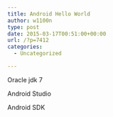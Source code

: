 ```yaml
---
title: Android Hello World
author: w1100n
type: post
date: 2015-03-17T00:51:00+00:00
url: /?p=7412
categories:
  - Uncategorized

---
```

Oracle jdk 7

Android Studio

Android SDK

